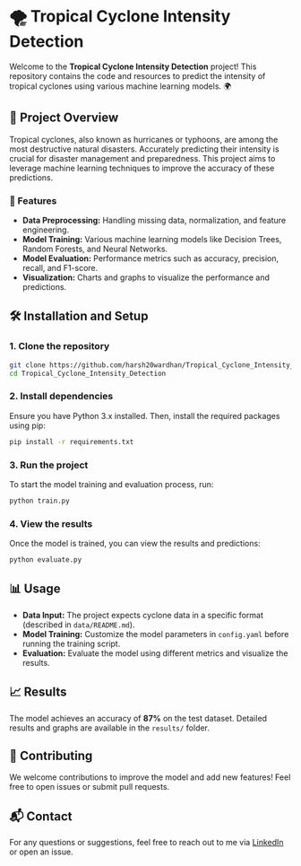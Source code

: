 # 🌪️ Tropical Cyclone Intensity Detection

Welcome to the **Tropical Cyclone Intensity Detection** project! This repository contains the code and resources to predict the intensity of tropical cyclones using various machine learning models. 🌍

## 🚀 Project Overview

Tropical cyclones, also known as hurricanes or typhoons, are among the most destructive natural disasters. Accurately predicting their intensity is crucial for disaster management and preparedness. This project aims to leverage machine learning techniques to improve the accuracy of these predictions.

### 🌟 Features

- **Data Preprocessing:** Handling missing data, normalization, and feature engineering.
- **Model Training:** Various machine learning models like Decision Trees, Random Forests, and Neural Networks.
- **Model Evaluation:** Performance metrics such as accuracy, precision, recall, and F1-score.
- **Visualization:** Charts and graphs to visualize the performance and predictions.

## 🛠️ Installation and Setup

### 1. Clone the repository

```bash
git clone https://github.com/harsh20wardhan/Tropical_Cyclone_Intensity_Detection.git
cd Tropical_Cyclone_Intensity_Detection
```

### 2. Install dependencies

Ensure you have Python 3.x installed. Then, install the required packages using pip:

```bash
pip install -r requirements.txt
```

### 3. Run the project

To start the model training and evaluation process, run:

```bash
python train.py
```

### 4. View the results

Once the model is trained, you can view the results and predictions:

```bash
python evaluate.py
```

## 📊 Usage

- **Data Input:** The project expects cyclone data in a specific format (described in `data/README.md`).
- **Model Training:** Customize the model parameters in `config.yaml` before running the training script.
- **Evaluation:** Evaluate the model using different metrics and visualize the results.

## 📈 Results

The model achieves an accuracy of **87%** on the test dataset. Detailed results and graphs are available in the `results/` folder.

## 🤝 Contributing

We welcome contributions to improve the model and add new features! Feel free to open issues or submit pull requests.

## 📬 Contact

For any questions or suggestions, feel free to reach out to me via [LinkedIn](https://www.linkedin.com/in/harsh20wardhan/) or open an issue.
